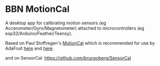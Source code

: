 # BBN MotionCal
A desktop app for calibrating motion sensors (eg Accerometer/Gyro/Magnetometer) attached to microcontrollers (eg esp32/Arduino/Feather/Teensy).

Based on Paul Stoffregen's [MotionCal](https://github.com/PaulStoffregen/MotionCal) which is recommended for use by AdaFruit [here](https://learn.adafruit.com/how-to-fuse-motion-sensor-data-into-ahrs-orientation-euler-quaternions/magnetic-calibration-with-motioncal) and [here](https://learn.adafruit.com/adafruit-sensorlab-magnetometer-calibration/magnetic-calibration-with-motioncal).

and on SensorCal: https://github.com/bruceoberg/SensorCal
